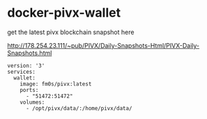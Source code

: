 # docker-pivx-wallet

get the latest pivx blockchain snapshot here

http://178.254.23.111/~pub/PIVX/Daily-Snapshots-Html/PIVX-Daily-Snapshots.html

```
version: '3'
services:
  wallet:
    image: fm0s/pivx:latest
    ports:
      - "51472:51472"
    volumes: 
      - /opt/pivx/data/:/home/pivx/data/
```

